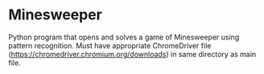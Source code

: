 # Minesweeper
Python program that opens and solves a game of Minesweeper using pattern recognition.
Must have appropriate ChromeDriver file (https://chromedriver.chromium.org/downloads) in same directory as main file.
